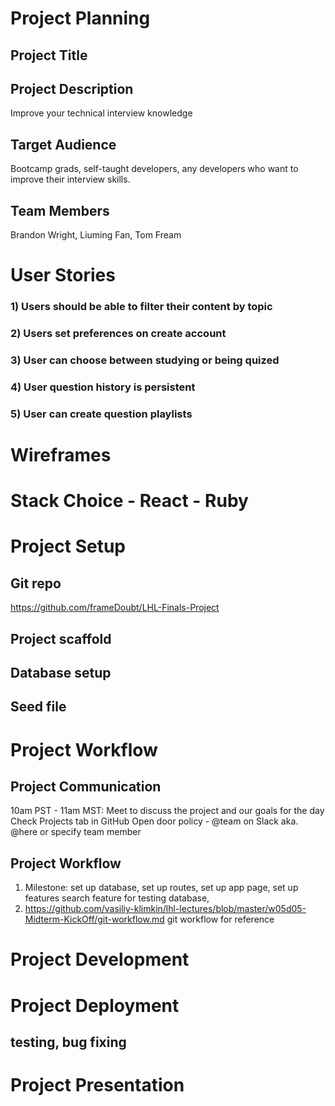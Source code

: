 # Project Planning


## Project Title

## Project Description
Improve your technical interview knowledge

## Target Audience
Bootcamp grads, self-taught developers, any developers who want to improve their interview skills.

## Team Members
Brandon Wright, Liuming Fan, Tom Fream

# User Stories

### 1) Users should be able to filter their content by topic
### 2) Users set preferences on create account
### 3) User can choose between studying or being quized
### 4) User question history is persistent
### 5) User can create question playlists

# Wireframes

### 

# Stack Choice - React - Ruby

# Project Setup

## Git repo
https://github.com/frameDoubt/LHL-Finals-Project

## Project scaffold

## Database setup

## Seed file

# Project Workflow

## Project Communication
10am PST - 11am MST: Meet to discuss the project and our goals for the day
Check Projects tab in GitHub
Open door policy - @team on Slack aka. @here or specify team member

## Project Workflow
1. Milestone: set up database, set up routes, set up app page, set up features search feature for testing database,
2. https://github.com/vasiliy-klimkin/lhl-lectures/blob/master/w05d05-Midterm-KickOff/git-workflow.md git workflow for reference
# Project Development

# Project Deployment

## testing, bug fixing

# Project Presentation